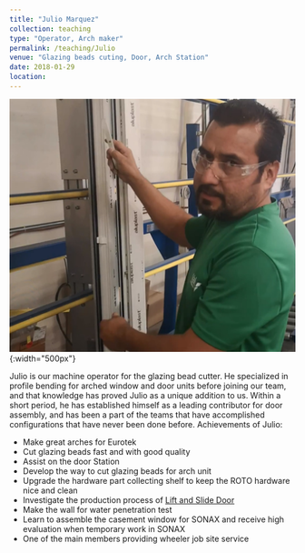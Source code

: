 ```yaml
---
title: "Julio Marquez"
collection: teaching
type: "Operator, Arch maker"
permalink: /teaching/Julio
venue: "Glazing beads cuting, Door, Arch Station"
date: 2018-01-29
location:
---
```

![julio](/images/julio.jpg){:width="500px"}

Julio is our machine operator for the glazing bead cutter. He specialized in profile bending for arched window and door units before joining our team, and that knowledge has proved Julio as a unique addition to us. Within a short period, he has established himself as a leading contributor for door assembly, and has been a part of the teams that have accomplished configurations that have never been done before.
Achievements of Julio:
* Make great arches for Eurotek
* Cut glazing beads fast and with good quality
* Assist on the door Station
* Develop the way to cut glazing beads for arch unit
* Upgrade the hardware part collecting shelf to keep the ROTO hardware nice and clean
* Investigate the production process of [Lift and Slide Door](https://bensenx.github.io/improvements/liftandslide)
* Make the wall for water penetration test
* Learn to assemble the casement window for SONAX and receive high evaluation when temporary work in SONAX
* One of the main members providing wheeler job site service
